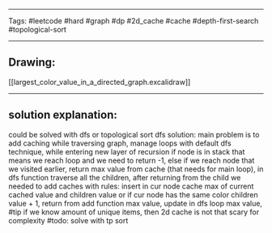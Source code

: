 

----

Tags: #leetcode #hard #graph #dp #2d_cache #cache #depth-first-search #topological-sort

----

## Drawing:
[[largest_color_value_in_a_directed_graph.excalidraw]]

----


## solution explanation:
could be solved with dfs or topological sort
dfs solution: main problem is to add caching while traversing graph, manage loops with default dfs technique, while entering new layer of recursion if node is in stack that means we reach loop and we need to return -1, else if we reach node that we visited earlier, return max value from cache (that needs for main loop), in dfs function traverse all the children, after returning from the child we needed to add caches with rules: insert in cur node cache max of current cached value and children value or if cur node has the same color children value + 1, return from add function max value, update in dfs loop max value,
#tip if we know amount of unique items, then 2d cache is not that scary for complexity
#todo: solve with tp sort
